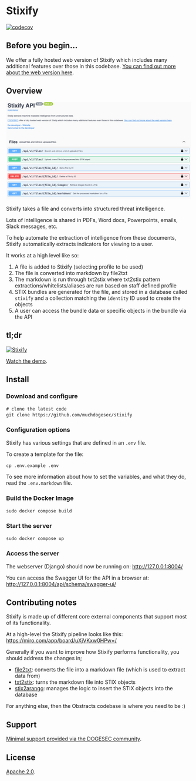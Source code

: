 # Stixify

[![codecov](https://codecov.io/gh/muchdogesec/stixify/graph/badge.svg?token=RGT4J6UILE)](https://codecov.io/gh/muchdogesec/stixify)

## Before you begin...

We offer a fully hosted web version of Stixify which includes many additional features over those in this codebase. [You can find out more about the web version here](https://www.stixify.com/).

## Overview

![](docs/stixify.png)

Stixify takes a file and converts into structured threat intelligence.

Lots of intelligence is shared in PDFs, Word docs, Powerpoints, emails, Slack messages, etc.

To help automate the extraction of intelligence from these documents, Stixify automatically extracts indicators for viewing to a user.

It works at a high level like so:

1. A file is added to Stixify (selecting profile to be used)
2. The file is converted into markdown by file2txt
3. The markdown is run through txt2stix where txt2stix pattern extractions/whitelists/aliases are run based on staff defined profile
4. STIX bundles are generated for the file, and stored in a database called `stixify` and a collection matching the `identity` ID used to create the objects
5. A user can access the bundle data or specific objects in the bundle via the API

## tl;dr

[![Stixify](https://img.youtube.com/vi/etK5NhrsHtU/0.jpg)](https://www.youtube.com/watch?v=etK5NhrsHtU)

[Watch the demo](https://www.youtube.com/watch?v=etK5NhrsHtU).

## Install

### Download and configure

```shell
# clone the latest code
git clone https://github.com/muchdogesec/stixify
```

### Configuration options

Stixify has various settings that are defined in an `.env` file.

To create a template for the file:

```shell
cp .env.example .env
```

To see more information about how to set the variables, and what they do, read the `.env.markdown` file.

### Build the Docker Image

```shell
sudo docker compose build
```

### Start the server

```shell
sudo docker compose up
```

### Access the server

The webserver (Django) should now be running on: http://127.0.0.1:8004/

You can access the Swagger UI for the API in a browser at: http://127.0.0.1:8004/api/schema/swagger-ui/

## Contributing notes

Stixify is made up of different core external components that support most of its functionality.

At a high-level the Stixify pipeline looks like this: https://miro.com/app/board/uXjVKxw0HPw=/

Generally if you want to improve how Stixify performs functionality, you should address the changes in;

* [file2txt](https://github.com/muchdogesec/file2txt/): converts the file into a markdown file (which is used to extract data from)
* [txt2stix](https://github.com/muchdogesec/txt2stix): turns the markdown file into STIX objects
* [stix2arango](https://github.com/muchdogesec/stix2arango): manages the logic to insert the STIX objects into the database

For anything else, then the Obstracts codebase is where you need to be :)

## Support

[Minimal support provided via the DOGESEC community](https://community.dogesec.com/).

## License

[Apache 2.0](/LICENSE).